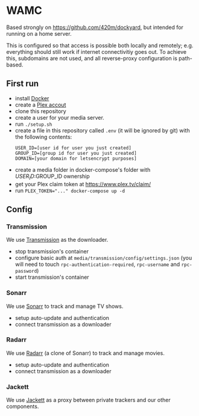 # WAMC

Based strongly on https://github.com/420m/dockyard, but intended for running on a home server.

This is configured so that access is possible both locally and remotely; e.g. everything should still work if internet connectivitiy goes out. To achieve this, subdomains are not used, and all reverse-proxy configuration is path-based.


## First run

- install [Docker](https://www.docker.com/)
- create a [Plex accout](https://www.plex.tv/)
- clone this repository
- create a user for your media server.
- run `./setup.sh`
- create a file in this repository called `.env` (it will be ignored by git) with the following contents:
  ```
  USER_ID=[user id for user you just created]
  GROUP_ID=[group id for user you just created]
  DOMAIN=[your domain for letsencrypt purposes]
  ```
- create a media folder in docker-compose's folder with $USER_ID:$GROUP_ID ownership
- get your Plex claim token at https://www.plex.tv/claim/
- run `PLEX_TOKEN="..." docker-compose up -d`

## Config


### Transmission

We use [Transmission](https://transmissionbt.com/) as the downloader.

- stop transmission's container
- configure basic auth at `media/transmission/config/settings.json` (you will need to touch `rpc-authentication-required`, `rpc-username` and `rpc-password`)
- start transmission's container


### Sonarr

We use [Sonarr](https://sonarr.tv/) to track and manage TV shows.

- setup auto-update and authentication
- connect transmission as a downloader


### Radarr

We use [Radarr](https://radarr.video/) (a clone of Sonarr) to track and manage movies.

- setup auto-update and authentication
- connect transmission as a downloader


### Jackett

We use [Jackett](https://github.com/Jackett/Jackett) as a proxy between private trackers and our other components.
